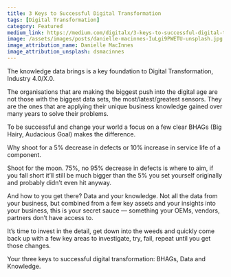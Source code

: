 ```yaml
---
title: 3 Keys to Successful Digital Transformation
tags: [Digital Transformation]
category: Featured
medium_link: https://medium.com/digitalx/3-keys-to-successful-digital-transformation-fb01754c2174
image: /assets/images/posts/danielle-macinnes-IuLgi9PWETU-unsplash.jpg
image_attribution_name: Danielle MacInnes
image_attribution_unsplash: dsmacinnes
---
```

The knowledge data brings is a key foundation to Digital Transformation, Industry 4.0/X.0.
<!-- readmore -->
The organisations that are making the biggest push into the digital age are not those with the biggest data sets, the most/latest/greatest sensors. They are the ones that are applying their unique business knowledge gained over many years to solve their problems.

To be successful and change your world a focus on a few clear BHAGs (Big Hairy, Audacious Goal) makes the difference.

Why shoot for a 5% decrease in defects or 10% increase in service life of a component.

Shoot for the moon. 75%, no 95% decrease in defects is where to aim, if you fall short it’ll still be much bigger than the 5% you set yourself originally and probably didn’t even hit anyway.

And how to you get there? Data and your knowledge. Not all the data from your business, but combined from a few key assets and your insights into your business, this is your secret sauce — something your OEMs, vendors, partners don’t have access to.

It’s time to invest in the detail, get down into the weeds and quickly come back up with a few key areas to investigate, try, fail, repeat until you get those changes.

Your three keys to successful digital transformation: BHAGs, Data and Knowledge.
